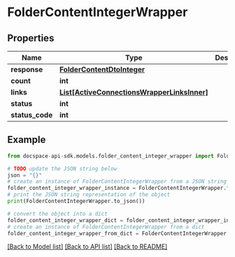 # FolderContentIntegerWrapper

## Properties

Name | Type | Description | Notes
------------ | ------------- | ------------- | -------------
**response** | [**FolderContentDtoInteger**](FolderContentDtoInteger.md) |  | [optional] 
**count** | **int** |  | [optional] 
**links** | [**List[ActiveConnectionsWrapperLinksInner]**](ActiveConnectionsWrapperLinksInner.md) |  | [optional] 
**status** | **int** |  | [optional] 
**status_code** | **int** |  | [optional] 

## Example

```python
from docspace-api-sdk.models.folder_content_integer_wrapper import FolderContentIntegerWrapper

# TODO update the JSON string below
json = "{}"
# create an instance of FolderContentIntegerWrapper from a JSON string
folder_content_integer_wrapper_instance = FolderContentIntegerWrapper.from_json(json)
# print the JSON string representation of the object
print(FolderContentIntegerWrapper.to_json())

# convert the object into a dict
folder_content_integer_wrapper_dict = folder_content_integer_wrapper_instance.to_dict()
# create an instance of FolderContentIntegerWrapper from a dict
folder_content_integer_wrapper_from_dict = FolderContentIntegerWrapper.from_dict(folder_content_integer_wrapper_dict)
```
[[Back to Model list]](../README.md#documentation-for-models) [[Back to API list]](../README.md#documentation-for-api-endpoints) [[Back to README]](../README.md)


